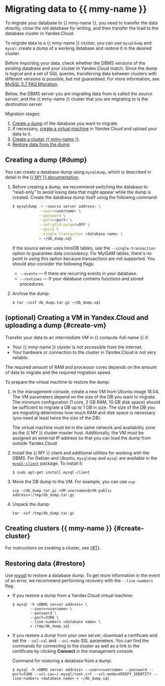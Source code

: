 # Migrating data to {{ mmy-name }}

To migrate your database to {{ mmy-name }}, you need to transfer the data directly, close the old database for writing, and then transfer the load to the database cluster in Yandex.Cloud.

To migrate data to a {{ mmy-name }} cluster, you can use `mysqldump` and `mysql`: create a dump of a working database and restore it in the desired cluster.

Before importing your data, check whether the DBMS versions of the existing database and your cluster in Yandex.Cloud match. Since the dump is logical and a set of SQL queries, transferring data between clusters with different versions is possible, but not guaranteed. For more information, see [MySQL 5.7 FAQ Migration](https://dev.mysql.com/doc/refman/5.7/en/faqs-migration.html).

Below, the DBMS server you are migrating data from is called the _source server_, and the {{ mmy-name }} cluster that you are migrating to is the _destination server_.

Migration stages:

1. [Create a dump](#dump) of the database you want to migrate.
1. If necessary, [create a virtual machine](#create-vm) in Yandex.Cloud and upload your data to it.
1. [Create a cluster {{ mmy-name }}](#create-cluster).
1. [Restore data from the dump](#restore).

## Creating a dump {#dump}

You can create a database dump using `mysqldump`, which is described in detail in the [{{ MY }} documentation](https://dev.mysql.com/doc/refman/5.7/en/mysqlpump.html).

1. Before creating a dump, we recommend switching the database to <q>read-only</q> to avoid losing data that might appear while the dump is created. Create the database dump itself using the following command:

    ```bash
    $ mysqldump -h <source server address> \
                --user=<username> \
                --password \
                --port=<port> \
                --set-gtid-purged=OFF \
                --quick \
                --single-transaction <database name> \
                > ~/db_dump.sql
    ```

   If the source server uses InnoDB tables, use the `--single-transaction` option to guarantee data consistency. For MyISAM tables, there's no point in using this option because transactions are not supported. You should also consider the following flags:
   * `--events` — If there are recurring events in your database.
   * `--routines` — If your database contains functions and stored procedures.

1. Archive the dump:

    ```
    $ tar -cvzf db_dump.tar.gz ~/db_dump.sql
    ```

## (optional) Creating a VM in Yandex.Cloud and uploading a dump {#create-vm}

Transfer your data to an intermediate VM in {{ compute-full-name }} if:

* Your {{ mmy-name }} cluster is not accessible from the internet.
* Your hardware or connection to the cluster in Yandex.Cloud is not very reliable.

The required amount of RAM and processor cores depends on the amount of data to migrate and the required migration speed.

To prepare the virtual machine to restore the dump:

1. In the management console, create a new VM from Ubuntu image 18.04. The VM parameters depend on the size of the DB you want to migrate. The minimum configuration (1 core, 2 GB RAM, 10 GB disk space) should be sufficient to migrate a DB up to 1 GB in size. The size of the DB you are migrating determines how much RAM and disk space is necessary (you need at least twice the size of the DB).

    The virtual machine must be in the same network and availability zone as the {{ MY }} cluster master host. Additionally, the VM must be assigned an external IP address so that you can load the dump from outside Yandex.Cloud.

1. Install the {{ MY }} client and additional utilities for working with the DBMS. For Debian and Ubuntu, `mysqldump` and `mysql` are available in the [`mysql-client`](https://packages.ubuntu.com/search?keywords=mysql-client) package. To install it:

   ```
   $ sudo apt-get install mysql-client
   ```

1. Move the DB dump to the VM. For example, you can use `scp`:

    ```
    scp ~/db_dump.tar.gz <VM username>@<VM public address>:/tmp/db_dump.tar.gz
    ```

1. Unpack the dump:

    ```
    tar -xzf /tmp/db_dump.tar.gz
    ```

## Creating clusters {{ mmy-name }} {#create-cluster}

For instructions on creating a cluster, see [{#T}](./cluster-create.md).

## Restoring data {#restore}

Use [mysql](https://dev.mysql.com/doc/refman/5.7/en/mysql.html) to restore a database dump. To get more information in the event of an error, we recommend performing recovery with the `--line-numbers` flag.

* If you restore a dump from a Yandex.Cloud virtual machine:

    ```
    $ mysql -h <DBMS server address> \
            --user=<username> \
            --password \
            --port=3306 \
            --line-numbers <database name> \
            < /tmp/db_dump.sql
    ```

* If you restore a dump from your own server, download a certificate and set the `--ssl-cal` and `--ssl-mode` SSL parameters. You can find the commands for connecting to the cluster as well as a link to the certificate by clicking **Connect** in the management console.

  Command for restoring a database from a dump:

   ```
   $ mysql -h <DBMS server address> --user=<username> --password --port=3306 --ssl-ca=~/.mysql/root.crt --ssl-mode=VERIFY_IDENTITY --line-numbers <database name> < ~/db_dump.sql
   ```

